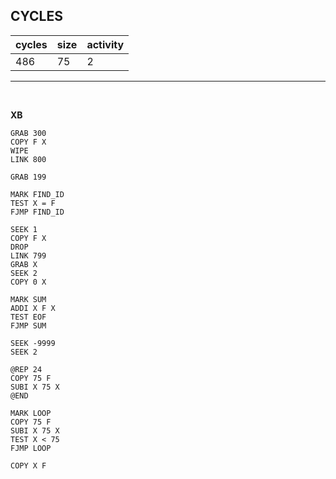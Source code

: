## CYCLES

| cycles | size | activity |
| ------ | ---- | -------- |
| 486 | 75 | 2 |
<hr>
<br>

**XB**

```
GRAB 300
COPY F X
WIPE
LINK 800

GRAB 199

MARK FIND_ID
TEST X = F
FJMP FIND_ID

SEEK 1
COPY F X
DROP
LINK 799
GRAB X
SEEK 2
COPY 0 X

MARK SUM
ADDI X F X
TEST EOF
FJMP SUM

SEEK -9999
SEEK 2

@REP 24
COPY 75 F
SUBI X 75 X
@END

MARK LOOP
COPY 75 F
SUBI X 75 X
TEST X < 75
FJMP LOOP

COPY X F
```
